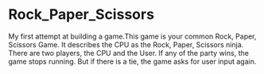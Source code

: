 # Rock_Paper_Scissors
My first attempt at building a game.This game is your common Rock, Paper, Scissors Game. It describes the CPU as the Rock, Paper, Scissors ninja. There are two players, the CPU and the User. If any of the party wins, the game stops running. But if there is a tie, the game asks for user input again. 
